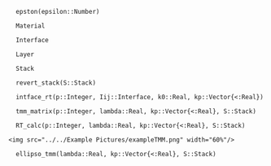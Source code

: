 ```
  epston(epsilon::Number)
```

```@docs
  Material
```

```@docs
  Interface
```

```@docs
  Layer
```

```@docs
  Stack
```

```@docs
  revert_stack(S::Stack)
```

```@docs
  intface_rt(p::Integer, Iij::Interface, k0::Real, kp::Vector{<:Real})
```

```@docs
  tmm_matrix(p::Integer, lambda::Real, kp::Vector{<:Real}, S::Stack)
```

```@docs
  RT_calc(p::Integer, lambda::Real, kp::Vector{<:Real}, S::Stack)
```
```@raw html
<img src="../../Example Pictures/exampleTMM.png" width="60%"/>
```
```@docs
  ellipso_tmm(lambda::Real, kp::Vector{<:Real}, S::Stack)
```
